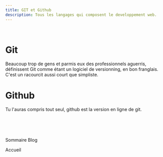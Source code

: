 ```yaml
---
title: GIT et Github
description: Tous les langages qui composent le developpement web.
---
```

<br>

# Git

<p>Beaucoup trop de gens et parmis eux des professionnels aguerris, définissent Git comme étant un logiciel de versionning, en bon franglais. C'est un racourcit aussi court que simpliste.</p>
<p></p>

# Github

<p>Tu l'auras compris tout seul, github est la version en ligne de git. </p>

<br>
<br>
<br>
<nav class="navblog">

<nuxt-link to="/blog/" class=" btn-blog button--green">Sommaire Blog</nuxt-link>

<nuxt-link to="/" class="btn-blog button--green">Accueil</nuxt-link>

</nav>
<br>
<br>